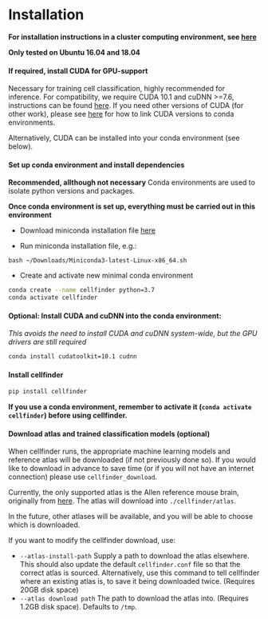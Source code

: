 # Installation

**For installation instructions in a cluster computing environment, see 
[here](misc/hpc.md)**

**Only tested on Ubuntu 16.04 and 18.04**


#### If required, install CUDA for GPU-support 
Necessary for training cell classification, highly recommended for inference.
For compatibility, we require CUDA 10.1 and cuDNN >=7.6, instructions can be
found [here](https://www.tensorflow.org/install/gpu). If you need other
versions of CUDA (for other work), please see [here](https://blog.kovalevskyi.com/multiple-version-of-cuda-libraries-on-the-same-machine-b9502d50ae77) for how to link CUDA versions to conda environments.

Alternatively, CUDA can be installed into your conda environment (see below).

#### Set up conda environment and install dependencies
**Recommended, allthough not necessary**
Conda environments are used to isolate python versions and packages.

**Once conda environment is set up, everything must be carried out 
in this environment**

* Download miniconda installation file 
[here](https://repo.anaconda.com/miniconda/Miniconda3-latest-Linux-x86_64.sh)

* Run miniconda installation file, e.g.:
    
```    
bash ~/Downloads/Miniconda3-latest-Linux-x86_64.sh
```
* Create and activate new minimal conda environment

``` bash
conda create --name cellfinder python=3.7
conda activate cellfinder
```    

#### Optional: Install CUDA and cuDNN into the conda environment:
*This avoids the need to install CUDA and cuDNN system-wide, but the GPU 
drivers are still required*

```bash
conda install cudatoolkit=10.1 cudnn
```

#### Install cellfinder


``` bash
pip install cellfinder

```    

**If you use a conda environment, remember to activate it
 (`conda activate cellfinder`) before using cellfinder.**

#### Download atlas and trained classification models (optional)
When cellfinder runs, the appropriate machine learning models and 
reference atlas will be downloaded (if not previously done so). If you would 
like to download in advance to save time (or if you will not have an internet
connection) please use `cellfinder_download`.

Currently, the only supported atlas is the Allen reference mouse 
brain, originally from [here](http://help.brain-map.org/display/mouseconnectivity/API#API-DownloadAtlas).
The atlas will download into `./cellfinder/atlas`. 

In the future, other atlases will be available, and you will be able to choose
which is downloaded.

If you want to modify the cellfinder download, use:
* `--atlas-install-path` Supply a path to download the atlas elsewhere. This 
should also update the default `cellfinder.conf` file so that the correct 
atlas is sourced. Alternatively, use this command to tell cellfinder where an 
existing atlas is, to save it being downloaded twice. (Requires 20GB 
disk space)
* `--atlas download path` The path to download the atlas into. 
(Requires 1.2GB disk space). Defaults to `/tmp`.
